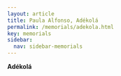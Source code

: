 ```yaml
---
layout: article
title: Paula Alfonso, Adékolá
permalink: /memorials/adekola.html
key: memorials
sidebar:
  nav: sidebar-memorials
---
```


**Adékolá**
